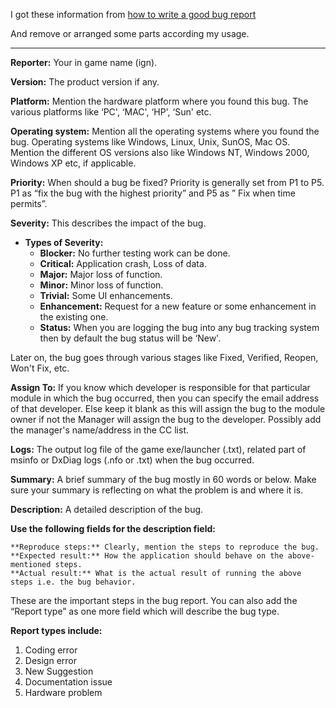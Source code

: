 I got these information from [how to write a good bug report](https://www.softwaretestinghelp.com/how-to-write-good-bug-report/)

And remove or arranged some parts according my usage.

-----------------------------------------------------------------------------------------------
**Reporter:** Your in game name (ign).

**Version:** The product version if any.

**Platform:** Mention the hardware platform where you found this bug. The various platforms like ‘PC', ‘MAC', ‘HP', ‘Sun' etc.

**Operating system:** Mention all the operating systems where you found the bug. Operating systems like Windows, Linux, Unix, SunOS, Mac OS. Mention the different OS versions also like Windows NT, Windows 2000, Windows XP etc, if applicable.

**Priority:** When should a bug be fixed? Priority is generally set from P1 to P5. P1 as “fix the bug with the highest priority” and P5 as ” Fix when time permits”.

**Severity:** This describes the impact of the bug.
- **Types of Severity:**
  - **Blocker:** No further testing work can be done.
  - **Critical:** Application crash, Loss of data.
  - **Major:** Major loss of function.
  - **Minor:** Minor loss of function.
  - **Trivial:** Some UI enhancements.
  - **Enhancement:** Request for a new feature or some enhancement in the existing one.
  - **Status:** When you are logging the bug into any bug tracking system then by default the bug status will be ‘New'.

Later on, the bug goes through various stages like Fixed, Verified, Reopen, Won't Fix, etc.

**Assign To:** If you know which developer is responsible for that particular module in which the bug occurred, then you can specify the email address of that developer. Else keep it blank as this will assign the bug to the module owner if not the Manager will assign the bug to the developer. Possibly add the manager's name/address in the CC list.

**Logs:** The output log file of the game exe/launcher (.txt), related part of msinfo or DxDiag logs (.nfo or .txt) when the bug occurred.

**Summary:** A brief summary of the bug mostly in 60 words or below. Make sure your summary is reflecting on what the problem is and where it is.

**Description:** A detailed description of the bug.

**Use the following fields for the description field:**

    **Reproduce steps:** Clearly, mention the steps to reproduce the bug.
    **Expected result:** How the application should behave on the above-mentioned steps.
    **Actual result:** What is the actual result of running the above steps i.e. the bug behavior.

These are the important steps in the bug report. You can also add the “Report type” as one more field which will describe the bug type.

**Report types include:**

1. Coding error
2. Design error
3. New Suggestion
4. Documentation issue
5. Hardware problem
